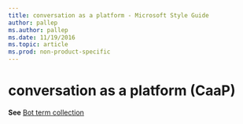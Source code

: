```yaml
---
title: conversation as a platform - Microsoft Style Guide
author: pallep
ms.author: pallep
ms.date: 11/19/2016
ms.topic: article
ms.prod: non-product-specific
---
```


# conversation as a platform (CaaP)

**See** [Bot term collection](/style-guide/a-z-word-list-term-collections/b/bot-terms.md)
